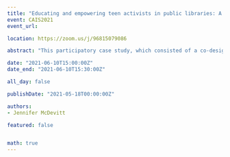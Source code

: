 ```yaml
---
title: "Educating and empowering teen activists in public libraries: A case study of the impact of reading on young adult social justice actions"
event: CAIS2021
event_url:

location: https://zoom.us/j/96815079086

abstract: "This participatory case study, which consisted of a co-designed virtual program through the Camrose Public Library, investigates how teen readers engage with the social justice themes in YA fiction, how and if they find these themes useful for understanding and engaging in activism on their own, and the influence of public library programming on these actions. I approached my research from a teen-centred perspective, inviting the youth who participated to make adjustments to each stage of the process. My research design, data collection, and data analysis were informed by critical ethnography as theory and reader-response theory. This case study found that, on their own, neither social activism narratives nor library programs motivate teens to conduct social justice actions; instead, they contribute to a network of learning opportunities and information that leads to teens becoming motivated to make a difference in their communities. Thus, public libraries can provide teen programming that uses social activism narratives and collaborative discussions to teach teens more about social justice issues, show them how to get involved in social justice movements, and instill in them the confidence to do so."

date: "2021-06-10T15:00:00Z"
date_end: "2021-06-10T15:30:00Z"

all_day: false

publishDate: "2021-05-18T00:00:00Z"

authors:
- Jennifer McDevitt

featured: false


math: true
---
```

